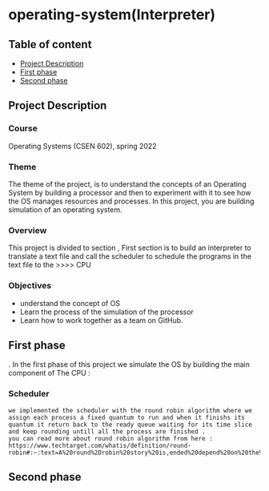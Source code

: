 # operating-system(Interpreter)

## Table of content
- [Project Description](#project-description)
- [First phase](#First-section)
- [Second phase](#First-section)



## Project Description

### Course 
Operating Systems (CSEN 602), spring 2022

### Theme
The theme of the project, is to understand the concepts of an Operating System  by building
a processor and then to experiment with it to see how the OS manages
resources and processes. In this project, you are building simulation of
an operating system.

### Overview 
This project is divided to section , First section is to build an interpreter to translate a text file and call the scheduler to schedule the programs in the text file to the  >>>> CPU

### Objectives
- understand the concept of OS
- Learn the process of the simulation of the processor
- Learn how to work together as a team on GitHub.

## First phase
. In the first phase of this project we simulate the OS by building the main component of The CPU : 
   ### Scheduler 
    we implemented the scheduler with the round robin algorithm where we assign each process a fixed quantum to run and when it finishs its quantum it return back to the ready queue waiting for its time slice and keep rounding untill all the process are finished .
    you can read more about round robin algorithm from here : https://www.techtarget.com/whatis/definition/round-robin#:~:text=A%20round%2Drobin%20story%20is,ended%20depend%20on%20the%20rules.
## Second phase
